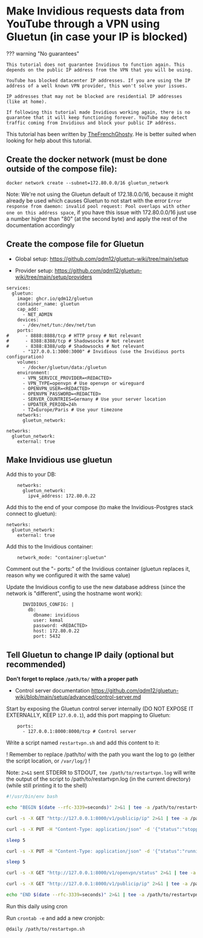 # Make Invidious requests data from YouTube through a VPN using Gluetun (in case your IP is blocked)

??? warning "No guarantees"

    This tutorial does not guarantee Invidious to function again. This depends on the public IP address from the VPN that you will be using.
    
    YouTube has blocked datacenter IP addresses. If you are using the IP address of a well known VPN provider, this won't solve your issues.

    IP addresses that may not be blocked are residential IP addresses (like at home).

    If following this tutorial made Invidious working again, there is no guarantee that it will keep functioning forever. YouTube may detect traffic coming from Invidious and block your public IP address.

This tutorial has been written by [TheFrenchGhosty](https://github.com/TheFrenchGhosty). He is better suited when looking for help about this tutorial.

## Create the docker network (must be done outside of the compose file):

```
docker network create --subnet=172.80.0.0/16 gluetun_network
```

Note: We're not using the Gluetun default of 172.18.0.0/16, because it might already be used which causes Gluetun to not start with the error `Error response from daemon: invalid pool request: Pool overlaps with other one on this address space`, if you have this issue with 172.80.0.0/16 just use a number higher than "80" (at the second byte) and apply the rest of the documentation accordingly


## Create the compose file for Gluetun

- Global setup: https://github.com/qdm12/gluetun-wiki/tree/main/setup

- Provider setup: https://github.com/qdm12/gluetun-wiki/tree/main/setup/providers

```
services:
  gluetun:
    image: ghcr.io/qdm12/gluetun
    container_name: gluetun
    cap_add:
      - NET_ADMIN
    devices:
      - /dev/net/tun:/dev/net/tun
    ports:
#      - 8888:8888/tcp # HTTP proxy # Not relevant
#      - 8388:8388/tcp # Shadowsocks # Not relevant
#      - 8388:8388/udp # Shadowsocks # Not relevant
      - "127.0.0.1:3000:3000" # Invidious (use the Invidious ports configuration)
    volumes:
      - /docker/gluetun/data:/gluetun
    environment:
      - VPN_SERVICE_PROVIDER=<REDACTED>
      - VPN_TYPE=openvpn # Use openvpn or wireguard
      - OPENVPN_USER=<REDACTED>
      - OPENVPN_PASSWORD=<REDACTED>
      - SERVER_COUNTRIES=Germany # Use your server location
      - UPDATER_PERIOD=24h
      - TZ=Europe/Paris # Use your timezone
    networks:
      gluetun_network:

networks:
  gluetun_network:
    external: true
```

## Make Invidious use gluetun


Add this to your DB:

```
    networks:
      gluetun_network:
        ipv4_address: 172.80.0.22
```

Add this to the end of your compose (to make the Invidious-Postgres stack connect to gluetun):

```
networks:
  gluetun_network:
    external: true
```


Add this to the Invidious container:

```
    network_mode: "container:gluetun"
```

Comment out the "- ports:" of the Invidious container (gluetun replaces it, reason why we configured it with the same value)


Update the Invidious config to use the new database address (since the network is "different", using the hostname wont work):

```
      INVIDIOUS_CONFIG: |
        db:
          dbname: invidious
          user: kemal
          password: <REDACTED>
          host: 172.80.0.22
          port: 5432
```

## Tell Gluetun to change IP daily (optional but recommended)

**Don't forget to replace `/path/to/` with a proper path**

- Control server documentation https://github.com/qdm12/gluetun-wiki/blob/main/setup/advanced/control-server.md

Start by exposing the Gluetun control server internally (DO NOT EXPOSE IT EXTERNALLY, KEEP `127.0.0.1`), add this port mapping to Gluetun:

```
    ports:
      - 127.0.0.1:8000:8000/tcp # Control server
```


Write a script named `restartvpn.sh` and add this content to it:

! Remember to replace /path/to/ with the path you want the log to go (either the script location, or `/var/log/`) !

Note: `2>&1` sent STDERR to STDOUT, `tee /path/to/restartvpn.log` will write the output of the script to /path/to/restartvpn.log (in the current directory) (while still printing it to the shell)

```bash
#!/usr/bin/env bash

echo "BEGIN $(date --rfc-3339=seconds)" 2>&1 | tee -a /path/to/restartvpn.log

curl -s -X GET "http://127.0.0.1:8000/v1/publicip/ip" 2>&1 | tee -a /path/to/restartvpn.log # Print the original IP

curl -s -X PUT -H "Content-Type: application/json" -d '{"status":"stopped"}' "http://127.0.0.1:8000/v1/openvpn/status" 2>&1 | tee -a /path/to/restartvpn.log # Stop OpenVPN

sleep 5

curl -s -X PUT -H "Content-Type: application/json" -d '{"status":"running"}' "http://127.0.0.1:8000/v1/openvpn/status" 2>&1 | tee -a /path/to/restartvpn.log # Start OpenVPN (changing the server it's connecting to)

sleep 5

curl -s -X GET "http://127.0.0.1:8000/v1/openvpn/status" 2>&1 | tee -a /path/to/restartvpn.log # Print the Gluetun status

curl -s -X GET "http://127.0.0.1:8000/v1/publicip/ip" 2>&1 | tee -a /path/to/restartvpn.log # Print the new IP

echo "END $(date --rfc-3339=seconds)" 2>&1 | tee -a /path/to/restartvpn.log
```


Run this daily using cron

Run `crontab -e` and add a new cronjob:

```
@daily /path/to/restartvpn.sh
```
